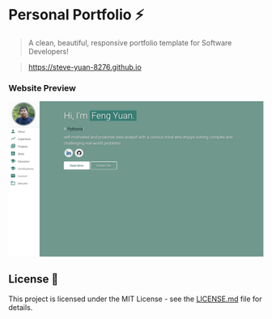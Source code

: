 # Personal Portfolio ⚡️ 
> A clean, beautiful, responsive portfolio template for Software Developers!

> https://steve-yuan-8276.github.io

### Website Preview
<p align="center"> 
  <kbd>
    <a href="https://steve-yuan-8276.github.io" target="_blank"><img src="examples/previews.png">
  </a>
  </kbd>
</p>

## License 📄
This project is licensed under the MIT License - see the [LICENSE.md](./LICENSE) file for details.
